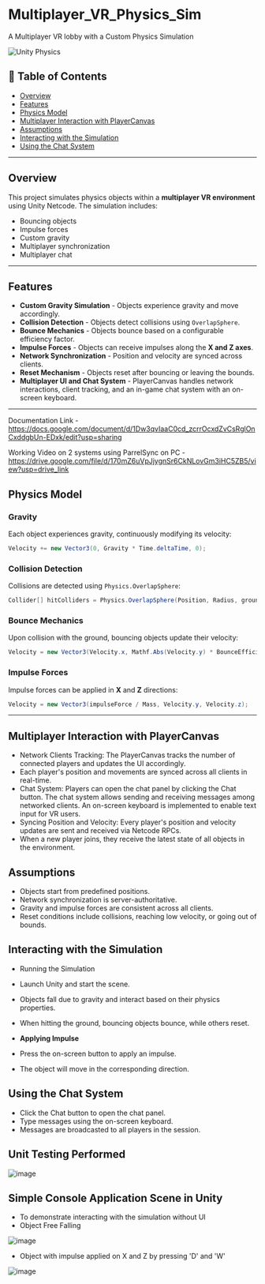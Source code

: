 # Multiplayer_VR_Physics_Sim
A Multiplayer VR lobby with a Custom Physics Simulation 

![Unity Physics](https://img.shields.io/badge/Physics-Simulation-blue.svg)

## 📌 Table of Contents
- [Overview](#overview)
- [Features](#features)
- [Physics Model](#physics-model)
- [Multiplayer Interaction with PlayerCanvas](#multiplayer-interaction-with-playercanvas)
- [Assumptions](#assumptions)
- [Interacting with the Simulation](#interacting-with-the-simulation)
- [Using the Chat System](#using-the-chat-system)

---

## Overview
This project simulates physics objects within a **multiplayer VR environment** using Unity Netcode. The simulation includes:
- Bouncing objects
- Impulse forces
- Custom gravity
- Multiplayer synchronization
- Multiplayer chat

---

## Features
 - **Custom Gravity Simulation** - Objects experience gravity and move accordingly.
 - **Collision Detection** - Objects detect collisions using `OverlapSphere`.
 - **Bounce Mechanics** - Objects bounce based on a configurable efficiency factor.
 - **Impulse Forces** - Objects can receive impulses along the **X and Z axes**.
 - **Network Synchronization** - Position and velocity are synced across clients.
 - **Reset Mechanism** - Objects reset after bouncing or leaving the bounds.
 - **Multiplayer UI and Chat System** - PlayerCanvas handles network interactions, client tracking, and an in-game chat system with an on-screen keyboard.

---

Documentation Link - https://docs.google.com/document/d/1Dw3qvIaaC0cd_zcrrOcxdZvCsRglOnCxddgbUn-EDxk/edit?usp=sharing

Working Video on 2 systems using ParrelSync on PC - https://drive.google.com/file/d/170mZ6uVpJjygnSr6CkNLovGm3iHC5ZB5/view?usp=drive_link


## Physics Model

### **Gravity**
Each object experiences gravity, continuously modifying its velocity:
```csharp
Velocity += new Vector3(0, Gravity * Time.deltaTime, 0);
```

### **Collision Detection**
Collisions are detected using `Physics.OverlapSphere`:
```csharp
Collider[] hitColliders = Physics.OverlapSphere(Position, Radius, groundLayer);
```

### **Bounce Mechanics**
Upon collision with the ground, bouncing objects update their velocity:
```csharp
Velocity = new Vector3(Velocity.x, Mathf.Abs(Velocity.y) * BounceEfficiency, Velocity.z);
```

### **Impulse Forces**
Impulse forces can be applied in **X** and **Z** directions:
```csharp
Velocity = new Vector3(impulseForce / Mass, Velocity.y, Velocity.z);
```

---

## Multiplayer Interaction with PlayerCanvas

- Network Clients Tracking: The PlayerCanvas tracks the number of connected players and updates the UI accordingly.
- Each player's position and movements are synced across all clients in real-time.
- Chat System: Players can open the chat panel by clicking the Chat button.
The chat system allows sending and receiving messages among networked clients.
An on-screen keyboard is implemented to enable text input for VR users.
- Syncing Position and Velocity: Every player's position and velocity updates are sent and received via Netcode RPCs.
- When a new player joins, they receive the latest state of all objects in the environment.


## Assumptions
- Objects start from predefined positions.
- Network synchronization is server-authoritative.
- Gravity and impulse forces are consistent across all clients.
- Reset conditions include collisions, reaching low velocity, or going out of bounds.


## Interacting with the Simulation

- Running the Simulation
- Launch Unity and start the scene.
- Objects fall due to gravity and interact based on their physics properties.
- When hitting the ground, bouncing objects bounce, while others reset.

- **Applying Impulse**

- Press the on-screen button to apply an impulse.
- The object will move in the corresponding direction.

## Using the Chat System

- Click the Chat button to open the chat panel.
- Type messages using the on-screen keyboard.
- Messages are broadcasted to all players in the session.


## Unit Testing Performed
![image](https://github.com/user-attachments/assets/b12bd18f-73f6-4c5a-8926-0a8d1d0fbe75)


## Simple Console Application Scene in Unity 
- To demonstrate interacting with the simulation without UI
- Object Free Falling

![image](https://github.com/user-attachments/assets/c686a66c-a6fa-4576-8503-083c4198b372)

- Object with impulse applied on X and Z by pressing 'D' and 'W'

![image](https://github.com/user-attachments/assets/ecf8429e-a851-4aab-914c-599ea6e48c8a)

